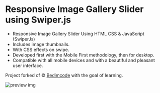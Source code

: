 #  Responsive Image Gallery Slider using Swiper.js

- Responsive Image Gallery Slider Using HTML CSS & JavaScript (SwiperJs)
- Includes image thumbnails.
- With CSS effects on swipe.
- Developed first with the Mobile First methodology, then for desktop.
- Compatible with all mobile devices and with a beautiful and pleasant user interface.

Project forked of © [Bedimcode](https://www.youtube.com/c/Bedimcode) with the goal of learning.

![preview img](/preview.png)
